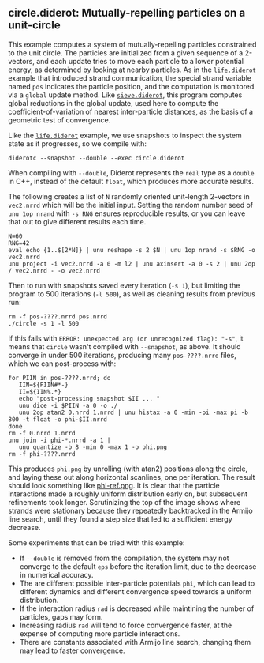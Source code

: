 ## circle.diderot: Mutually-repelling particles on a unit-circle

This example computes a system of mutually-repelling particles constrained to
the unit circle. The particles are initialized from a given sequence of a
2-vectors, and each update tries to move each particle to a lower potential
energy, as determined by looking at nearby particles.  As in the
[`life.diderot`](../life) example that introduced strand communication, the
special strand variable named `pos` indicates the particle position, and the
computation is monitored via a `global` update method. Like
[`sieve.diderot`](../sieve), this program computes global reductions in the
global update, used here to compute the coefficient-of-variation of nearest
inter-particle distances, as the basis of a geometric test of convergence.

Like the [`life.diderot`](../life) example, we use snapshots to inspect
the system state as it progresses, so we compile with:

	diderotc --snapshot --double --exec circle.diderot

When compiling with `--double`, Diderot represents the `real` type
as a `double` in C++, instead of the default `float`, which produces
more accurate results.

The following creates a list of `N` randomly oriented unit-length 2-vectors in
`vec2.nrrd` which will be the initial input.  Setting the random number seed
of `unu 1op nrand` with `-s RNG` ensures reproducible results, or you can
leave that out to give different results each time.

	N=60
	RNG=42
	eval echo {1..$[2*N]} | unu reshape -s 2 $N | unu 1op nrand -s $RNG -o vec2.nrrd
	unu project -i vec2.nrrd -a 0 -m l2 | unu axinsert -a 0 -s 2 | unu 2op / vec2.nrrd - -o vec2.nrrd

Then to run with snapshots saved every iteration (`-s 1`), but limiting the program
to 500 iterations (`-l 500`), as well as cleaning results from previous run:

	rm -f pos-????.nrrd pos.nrrd
	./circle -s 1 -l 500

If this fails with `ERROR: unexpected arg (or unrecognized flag): "-s"`, it means that
`circle` wasn't compiled with `--snapshot`, as above.  It should converge in under
500 iterations, producing many `pos-????.nrrd` files, which we can post-process with:

	for PIIN in pos-????.nrrd; do
	   IIN=${PIIN#*-}
	   II=${IIN%.*}
	   echo "post-processing snapshot $II ... "
	   unu dice -i $PIIN -a 0 -o ./
	   unu 2op atan2 0.nrrd 1.nrrd | unu histax -a 0 -min -pi -max pi -b 800 -t float -o phi-$II.nrrd
	done
	rm -f 0.nrrd 1.nrrd
	unu join -i phi-*.nrrd -a 1 |
	   unu quantize -b 8 -min 0 -max 1 -o phi.png
	rm -f phi-????.nrrd

This produces `phi.png` by unrolling (with atan2) positions along the circle,
and laying these out along horizontal scanlines, one per iteration. The result
should look something like [phi-ref.png](phi-ref.png). It is clear that the
particle interactions made a roughly uniform distribution early on, but
subsequent refinements took longer. Scrutinizing the top of the image shows
where strands were stationary because they repeatedly backtracked in the
Armijo line search, until they found a step size that led to a sufficient
energy decrease.

Some experiments that can be tried with this example:
* If `--double` is removed from the compilation, the system may not converge to the default `eps` before the iteration limit, due to the decrease in numerical accuracy.
* The are different possible inter-particle potentials `phi`, which can lead to different dynamics and different convergence speed towards a uniform distribution.
* If the interaction radius `rad` is decreased while maintining the number of particles, gaps may form.
* Increasing radius `rad` will tend to force convergence faster, at the expense of computing more particle interactions.
* There are constants associated with Armijo line search, changing them may lead to faster convergence.

